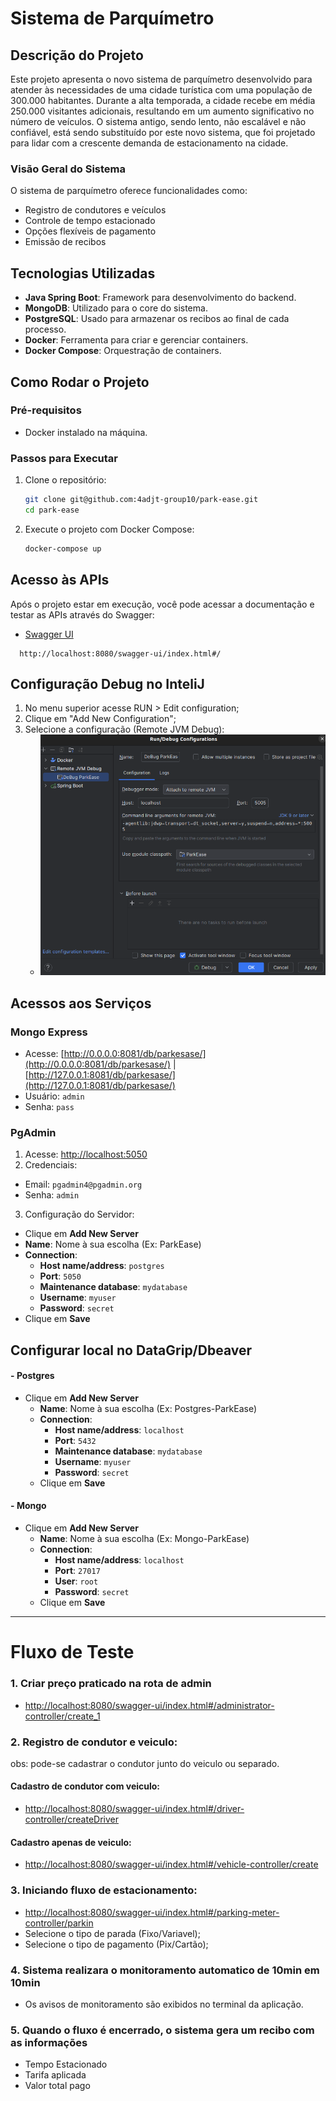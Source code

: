 
# Sistema de Parquímetro

## Descrição do Projeto

Este projeto apresenta o novo sistema de parquímetro desenvolvido para atender às necessidades de uma cidade turística com uma população de 300.000 habitantes. Durante a alta temporada, a cidade recebe em média 250.000 visitantes adicionais, resultando em um aumento significativo no número de veículos. O sistema antigo, sendo lento, não escalável e não confiável, está sendo substituído por este novo sistema, que foi projetado para lidar com a crescente demanda de estacionamento na cidade.

### Visão Geral do Sistema

O sistema de parquímetro oferece funcionalidades como:
- Registro de condutores e veículos
- Controle de tempo estacionado
- Opções flexíveis de pagamento
- Emissão de recibos

## Tecnologias Utilizadas

- **Java Spring Boot**: Framework para desenvolvimento do backend.
- **MongoDB**: Utilizado para o core do sistema.
- **PostgreSQL**: Usado para armazenar os recibos ao final de cada processo.
- **Docker**: Ferramenta para criar e gerenciar containers.
- **Docker Compose**: Orquestração de containers.

## Como Rodar o Projeto

### Pré-requisitos

- Docker instalado na máquina.

### Passos para Executar

1. Clone o repositório:
    ```bash
    git clone git@github.com:4adjt-group10/park-ease.git
    cd park-ease
    ```

2. Execute o projeto com Docker Compose:
    ```bash
    docker-compose up
    ```

## Acesso às APIs

Após o projeto estar em execução, você pode acessar a documentação e testar as APIs através do Swagger:
- [Swagger UI](http://localhost:8080/swagger-ui/index.html#/)
```angular2html
  http://localhost:8080/swagger-ui/index.html#/
```

## Configuração Debug no InteliJ

1. No menu superior acesse RUN > Edit configuration;
2. Clique em "Add New Configuration";
3. Selecione a configuração (Remote JVM Debug):
    - ![img_1.png](img_1.png)

## Acessos aos Serviços

### Mongo Express

- Acesse: [http://0.0.0.0:8081/db/parkesase/](http://0.0.0.0:8081/db/parkesase/) | [http://127.0.0.1:8081/db/parkesase/](http://127.0.0.1:8081/db/parkesase/)
- Usuário: `admin`
- Senha: `pass`

### PgAdmin

1. Acesse: [http://localhost:5050](http://localhost:5050)
2. Credenciais:
  - Email: `pgadmin4@pgadmin.org`
  - Senha: `admin`
3. Configuração do Servidor:
  - Clique em **Add New Server**
  - **Name**: Nome à sua escolha (Ex: ParkEase)
  - **Connection**:
    - **Host name/address**: `postgres`
    - **Port**: `5050`
    - **Maintenance database**: `mydatabase`
    - **Username**: `myuser`
    - **Password**: `secret`
  - Clique em **Save**

## Configurar local no DataGrip/Dbeaver

#### - **Postgres**
- Clique em **Add New Server**
  - **Name**: Nome à sua escolha (Ex: Postgres-ParkEase)
  - **Connection**:
    - **Host name/address**: `localhost`
    - **Port**: `5432`
    - **Maintenance database**: `mydatabase`
    - **Username**: `myuser`
    - **Password**: `secret`
  - Clique em **Save**

#### - **Mongo**
- Clique em **Add New Server**
  - **Name**: Nome à sua escolha (Ex: Mongo-ParkEase)
  - **Connection**:
    - **Host name/address**: `localhost`
    - **Port**: `27017`
    - **User**: `root`
    - **Password**: `secret`
  - Clique em **Save**

---

# Fluxo de Teste

### 1. Criar preço praticado na rota de admin 
- [http://localhost:8080/swagger-ui/index.html#/administrator-controller/create_1](http://localhost:8080/swagger-ui/index.html#/administrator-controller/create_1)

### 2. Registro de condutor e veiculo: 
obs: pode-se cadastrar o condutor junto do veiculo ou separado. 

#### Cadastro de condutor com veiculo: 
- [http://localhost:8080/swagger-ui/index.html#/driver-controller/createDriver](http://localhost:8080/swagger-ui/index.html#/driver-controller/createDriver)

#### Cadastro apenas de veiculo: 
- [http://localhost:8080/swagger-ui/index.html#/vehicle-controller/create](http://localhost:8080/swagger-ui/index.html#/vehicle-controller/create)

### 3. Iniciando fluxo de estacionamento:

- [http://localhost:8080/swagger-ui/index.html#/parking-meter-controller/parkin](http://localhost:8080/swagger-ui/index.html#/parking-meter-controller/parking)
 - Selecione o tipo de parada (Fixo/Variavel);
 - Selecione o tipo de pagamento (Pix/Cartão);

### 4. Sistema realizara o monitoramento automatico de 10min em 10min 
 - Os avisos de monitoramento são exibidos no terminal da aplicação. 

### 5. Quando o fluxo é encerrado, o sistema gera um recibo com as informações
-  Tempo Estacionado
-  Tarifa aplicada 
-  Valor total pago